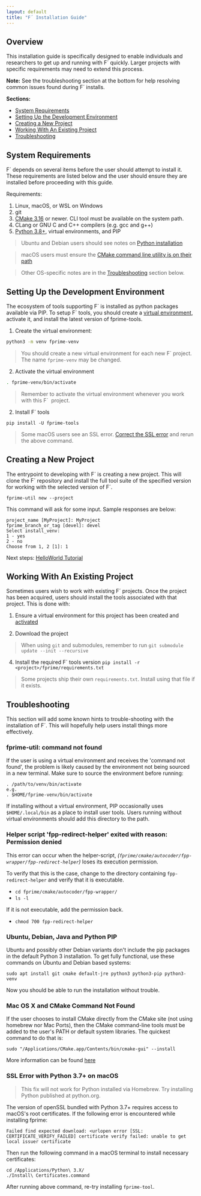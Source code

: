 ```yaml
---
layout: default
title: "F´ Installation Guide"
---
```


## Overview

This installation guide is specifically designed to enable individuals and researchers to get up and running with F´ quickly. Larger projects with specific requirements may need to extend this process.

**Note:** See the troubleshooting section at the bottom for help resolving common issues found during F´ installs.

**Sections:**
- [System Requirements](#system-requirements)
- [Setting Up the Development Environment](#setting-up-the-development-environment)
- [Creating a New Project](#creating-a-new-project)
- [Working With An Existing Project](#working-with-an-existing-project)
- [Troubleshooting](#troubleshooting)

  
## System Requirements

F´ depends on several items before the user should attempt to install it. These requirements are listed below and the user should ensure they are installed before proceeding with this guide.

Requirements:

1. Linux, macOS, or WSL on Windows
2. git
3. [CMake 3.16](https://cmake.org/download/) or newer. CLI tool must be available on the system path.
4. CLang or GNU C and C++ compilers (e.g. gcc and g++)
5. [Python 3.8+](https://www.python.org/downloads/), virtual environments, and PIP

> Ubuntu and Debian users should see notes on [Python installation](#ubuntu-debian-java-and-python-pip)

> macOS users must ensure the [CMake command line utility is on their path](#mac-os-x-and-cmake-command-not-found)

> Other OS-specific notes are in the [Troubleshooting](#Troubleshooting) section below.



## Setting Up the Development Environment

The ecosystem of tools supporting F´ is installed as python packages available via PIP. To setup F´ tools, you should create a [virtual environment](https://packaging.python.org/en/latest/guides/installing-using-pip-and-virtual-environments/), activate it, and install the latest version of fprime-tools.

1. Create the virtual environment:

```bash
python3 -m venv fprime-venv
```
> You should create a new virtual environment for each new F´ project. The name `fprime-venv` may be changed.

2. Activate the virtual environment

```bash
. fprime-venv/bin/activate
```
> Remember to activate the virtual environment whenever you work with this F´  project.

2. Install F´  tools
```
pip install -U fprime-tools
```
> Some macOS users see an SSL error. [Correct the SSL error](#ssl-error-with-python-37-on-macos) and rerun the above command.

## Creating a New Project

The entrypoint to developing with F´ is creating a new project. This will clone the F´ repository and install the full tool suite of the specified version for working with the selected version of F´.
```
fprime-util new --project
```

This command will ask for some input. Sample responses are below:
```
project_name [MyProject]: MyProject
fprime_branch_or_tag [devel]: devel
Select install_venv:
1 - yes
2 - no
Choose from 1, 2 [1]: 1
```

Next steps: [HelloWorld Tutorial](https://fprime-community.github.io/fprime-tutorial-hello-world/)

## Working With An Existing Project

Sometimes users wish to work with existing F´ projects. Once the project has been acquired, users should install the tools associated with that project. This is done with:

1. Ensure a virtual environment for this project has been created and [activated](#setting-up-the-development-environment)

2. Download the project
> When using `git` and submodules, remember to run `git submodule update --init --recursive`

4. Install the required F´ tools version
`pip install -r <project>/fprime/requirements.txt`

> Some projects ship their own `requirements.txt`.  Install using that file if it exists.

## Troubleshooting

This section will add some known hints to trouble-shooting with the installation of F´. This will hopefully help users install things more effectively.

### fprime-util: command not found

If the user is using a virtual environment and receives the 'command not found', the problem is likely caused by the environment not being sourced in a new terminal. Make sure to source the environment before running:

```
. /path/to/venv/bin/activate
e.g.
. $HOME/fprime-venv/bin/activate
```

If installing without a virtual environment, PIP occasionally uses `$HOME/.local/bin` as a place to install user tools. Users running without virtual environments should add this directory to the path.

### Helper script 'fpp-redirect-helper' exited with reason: Permission denied

This error can occur when the helper-script, *(`fprime/cmake/autocoder/fpp-wrapper/fpp-redirect-helper`)* loses its execution permission.

To verify that this is the case, change to the directory containing `fpp-redirect-helper` and verify that it is executable.

* `cd fprime/cmake/autocoder/fpp-wrapper/`
* `ls -l`

If it is not executable, add the permission back.

* `chmod 700 fpp-redirect-helper`

### Ubuntu, Debian, Java and Python PIP

Ubuntu and possibly other Debian variants don't include the pip packages in the default Python 3 installation. To get fully functional, use these commands on Ubuntu and Debian based systems:

```
sudo apt install git cmake default-jre python3 python3-pip python3-venv
```

Now you should be able to run the installation without trouble.

### Mac OS X and CMake Command Not Found

If the user chooses to install CMake directly from the CMake site (not using homebrew nor Mac Ports), then the CMake command-line tools must be added to the user's PATH or default system libraries. The quickest command to do that is:

```
sudo "/Applications/CMake.app/Contents/bin/cmake-gui" --install
```

More information can be found [here](https://stackoverflow.com/questions/30668601/installing-cmake-command-line-tools-on-a-mac)


### SSL Error with Python 3.7+ on macOS

> This fix will not work for Python installed via Homebrew.  Try installing Python published at python.org. 

The version of openSSL bundled with Python 3.7+ requires access to macOS's root certificates. If the following error is  encountered while installing fprime: 

```
Failed find expected download: <urlopen error [SSL: CERTIFICATE_VERIFY_FAILED] certificate verify failed: unable to get  local issuer certificate
```

Then run the following command in a macOS terminal to install necessary certificates: 

```
cd /Applications/Python\ 3.X/
./Install\ Certificates.command
```

After running above command, re-try installing `fprime-tool`.
